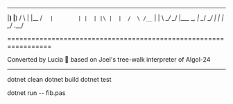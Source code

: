  __   __   __        ___  __  ___                   ___  __   __  
|__) |__) /  \    | |__  /  `  |        | |  | |\ |  |  /  \ /__` 
|    |  \ \__/ \__/ |___ \__,  |     \__/ \__/ | \|  |  \__/ .__/ 
                                                                                                 
=================================================================

Converted by Lucia 🌟 based on Joel's tree-walk interpreter of Algol-24

------------
dotnet clean
dotnet build
dotnet test

dotnet run -- fib.pas
